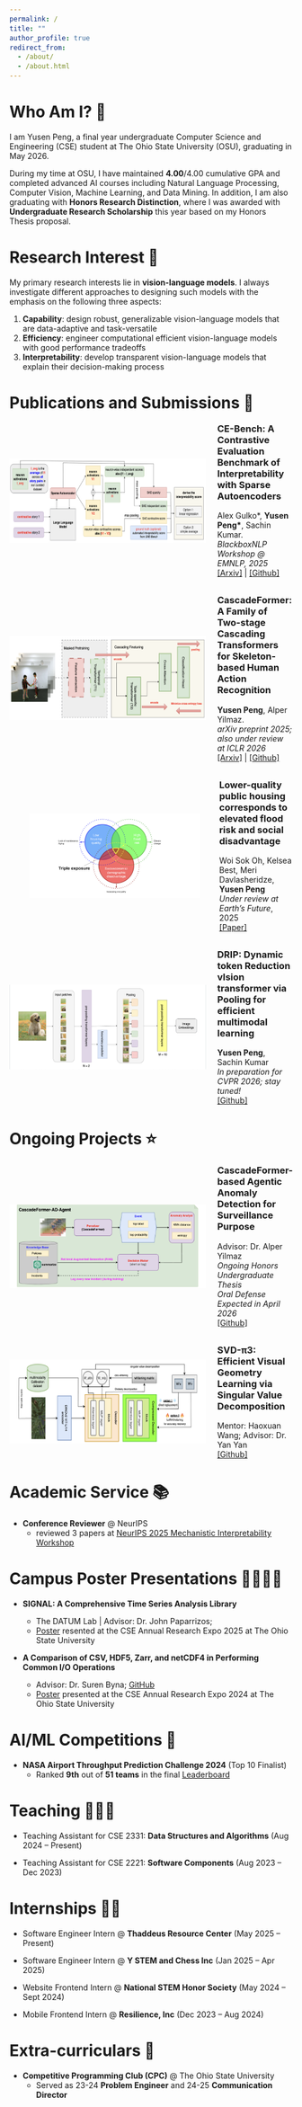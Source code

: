 ```yaml
---
permalink: /
title: ""
author_profile: true
redirect_from: 
  - /about/
  - /about.html
---
```


Who Am I? 👀
======
I am Yusen Peng, a final year undergraduate Computer Science and Engineering (CSE) student at The Ohio State University (OSU), graduating in May 2026. 

During my time at OSU, I have maintained **4.00**/4.00 cumulative GPA and completed advanced AI courses including Natural Language Processing, Computer Vision, Machine Learning, and Data Mining. In addition, I am also graduating with **Honors Research Distinction**, where I was awarded with **Undergraduate Research Scholarship** this year based on my Honors Thesis proposal.

Research Interest 🧠
======

My primary research interests lie in **vision-language models**. I always investigate different approaches to
designing such models with the emphasis on the following three aspects:
1. **Capability**: design robust, generalizable vision-language models that are data-adaptive and task-versatile
2. **Efficiency**: engineer computational efficient vision-language models with good performance tradeoffs
3. **Interpretability**: develop transparent vision-language models that explain their decision-making process

Publications and Submissions 🚀
======

<div style="display:flex;align-items:center;margin-bottom:30px;">
  <img src="../images/CE-Bench.png" alt="CE-Bench" style="width:350px;height:150px;margin-right:20px;">
  <div class="paper-info">
    <h3 style="margin-top:0;">CE-Bench: A Contrastive Evaluation Benchmark of Interpretability with Sparse Autoencoders</h3>
    Alex Gulko*, <strong>Yusen Peng*</strong>, Sachin Kumar.<br>
    <i>BlackboxNLP Workshop @ EMNLP, 2025</i><br>
    <a href="https://arxiv.org/abs/2509.00691" target="_blank">[Arxiv]</a> | 
    <a href="https://github.com/Yusen-Peng/CE-Bench" target="_blank">[Github]</a>
  </div>
</div>

<div style="display:flex;align-items:center;margin-bottom:30px;">
  <img src="../images/CascadeFormer.png" alt="CascadeFormer" style="width:350px;height:150px;margin-right:20px;">
  <div class="paper-info">
    <h3 style="margin-top:0;">CascadeFormer: A Family of Two-stage Cascading Transformers for Skeleton-based Human Action Recognition</h3>
    <strong>Yusen Peng</strong>, Alper Yilmaz.<br>
    <i>arXiv preprint 2025; also under review at ICLR 2026</i><br>
    <a href="https://arxiv.org/abs/2509.00692" target="_blank">[Arxiv]</a> | 
    <a href="https://github.com/Yusen-Peng/CascadeFormer" target="_blank">[Github]</a>
  </div>
</div>

<div style="display:flex;align-items:center;margin-bottom:30px;">
  <img src="../images/public_housing.png" alt="public_housing" style="width:350px;height:150px;margin-left:35px;margin-right:35px;">
  <div class="paper-info">
    <h3 style="margin-top:0;">Lower-quality public housing corresponds to elevated flood risk and social disadvantage</h3>
    Woi Sok Oh, Kelsea Best, Meri Davlasheridze, <strong>Yusen Peng</strong><br>
    <i>Under review at Earth’s Future</i>, 2025<br>
    <a href="https://docs.google.com/document/d/1xQ40GUl8wWLM5I9q8T6M7Y-kDxelpi6-lIUt2vzz3KQ/edit?usp=sharing" target="_blank">[Paper]</a>
  </div>
</div>

<div style="display:flex;align-items:center;margin-bottom:30px;">
  <img src="../images/DRIP.png" alt="DRIP" style="width:350px;height:150px;margin-right:20px;">
  <div class="paper-info">
    <h3 style="margin-top:0;">DRIP: Dynamic token Reduction vIsion transformer via Pooling for efficient multimodal learning</h3>
    <strong>Yusen Peng</strong>, Sachin Kumar<br>
    <i>In preparation for CVPR 2026; stay tuned!</i><br>
    <a href="https://github.com/Yusen-Peng/DRIP" target="_blank">[Github]</a>
  </div>
</div>


Ongoing Projects ⭐️
======

<div style="display:flex;align-items:center;margin-bottom:30px;">
  <img src="../images/AD-Agent.png" alt="SVD-Pi3" style="width:350px;height:150px;margin-right:20px;">
  <div class="paper-info">
    <h3 style="margin-top:0;">CascadeFormer-based Agentic Anomaly Detection for Surveillance Purpose</h3>
    Advisor: Dr. Alper Yilmaz<br> 
    <i>Ongoing Honors Undergraduate Thesis</i><br>
    <i>Oral Defense Expected in April 2026</i><br>
    <a href="https://github.com/Yusen-Peng/CascadeFormer-AD-Agent" target="_blank">[Github]</a>
  </div>
</div>

<div style="display:flex;align-items:center;margin-bottom:30px;">
  <img src="../images/SVD-Pi3.png" alt="SVD-Pi3" style="width:350px;height:150px;margin-right:20px;">
  <div class="paper-info">
    <h3 style="margin-top:0;">SVD-π3: Efficient Visual Geometry Learning via Singular Value Decomposition</h3>
    Mentor: Haoxuan Wang; Advisor: Dr. Yan Yan<br> 
    <a href="https://github.com/Yusen-Peng/SVD-Pi3" target="_blank">[Github]</a>
  </div>
</div>

Academic Service 📚
======

* **Conference Reviewer** @ NeurIPS
  * reviewed 3 papers at [NeurIPS 2025 Mechanistic Interpretability Workshop](https://mechinterpworkshop.com)

Campus Poster Presentations 👨‍👨‍👦‍👦
======

* **SIGNAL: A Comprehensive Time Series Analysis Library**
  * The DATUM Lab \| Advisor: Dr. John Paparrizos; 
  * [Poster](https://drive.google.com/file/d/1WV9PNwhTVWQE94SSKilK8oGx4dYKENP-/view?usp=sharing) resented at the CSE Annual Research Expo 2025 at The Ohio State University

* **A Comparison of CSV, HDF5, Zarr, and netCDF4 in Performing Common I/O Operations**
  * Advisor: Dr. Suren Byna; [GitHub](https://github.com/Yusen-Peng/File-IO-Benchmark)
  * [Poster](https://drive.google.com/file/d/1Q3U9HihDamZp9HKgECZaG2mGMs0BFeRe/view) presented at the CSE Annual Research Expo 2024 at The Ohio State University


AI/ML Competitions 🏅
======

* **NASA Airport Throughput Prediction Challenge 2024** (Top 10 Finalist)
  * Ranked **9th** out of **51 teams** in the final [Leaderboard](https://bitgrit.net/competition/23)

Teaching 🧑🏻‍🏫
======

* Teaching Assistant for CSE 2331: **Data Structures and Algorithms** (Aug 2024 – Present)

* Teaching Assistant for CSE 2221: **Software Components** (Aug 2023 – Dec 2023)


Internships 👨‍💻
======

* Software Engineer Intern @ **Thaddeus Resource Center** (May 2025 – Present)

* Software Engineer Intern @ **Y STEM and Chess Inc** (Jan 2025 – Apr 2025)

* Website Frontend Intern @ **National STEM Honor Society** (May 2024 – Sept 2024)

* Mobile Frontend Intern @ **Resilience, Inc** (Dec 2023 – Aug 2024)

Extra-curriculars 🔮
======

* **Competitive Programming Club (CPC)** @ The Ohio State University
  * Served as 23-24 **Problem Engineer** and 24-25 **Communication Director**
